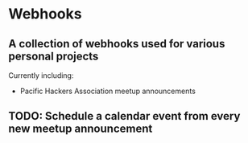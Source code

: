 # Webhooks
## A collection of webhooks used for various personal projects

Currently including:

 - Pacific Hackers Association meetup announcements


## TODO: Schedule a calendar event from every new meetup announcement
